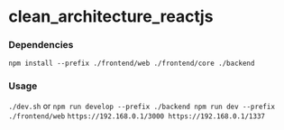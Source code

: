 # clean_architecture_reactjs

### Dependencies
`
npm install --prefix ./frontend/web ./frontend/core ./backend
`

### Usage
`
./dev.sh
`
or
`
npm run develop --prefix ./backend
npm run dev --prefix ./frontend/web
`
`
https://192.168.0.1/3000
https://192.168.0.1/1337
`
